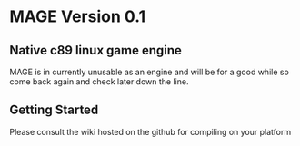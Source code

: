 # MAGE Version 0.1
## Native c89 linux game engine

MAGE is in currently unusable as an engine and will be for a good while so come back again and check later down the line.

## Getting Started

Please consult the wiki hosted on the github for compiling on your platform





